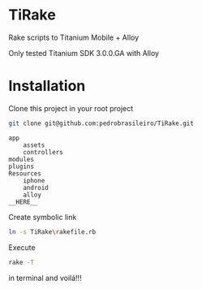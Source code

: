 TiRake
======

Rake scripts to Titanium Mobile + Alloy

Only tested Titanium SDK 3.0.0.GA with Alloy


Installation
============

Clone this project in your root project
```bash
git clone git@github.com:pedrobrasileiro/TiRake.git
```

    app
        assets
        controllers
    modules
    plugins
    Resources
        iphone
        android
        alloy
    __HERE__

Create symbolic link
```bash
ln -s TiRake\rakefile.rb 
```

Execute 
```bash
rake -T 
```
in terminal and voilá!!!
